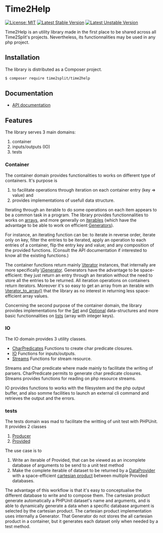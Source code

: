 # Time2Help

[![License: MIT](https://img.shields.io/badge/License-MIT-green.svg)](https://opensource.org/licenses/MIT)
[![Latest Stable Version](https://poser.pugx.org/time2split/time2help/v)](https://packagist.org/packages/time2split/time2help)
[![Latest Unstable Version](https://poser.pugx.org/time2split/time2help/v/unstable)](https://packagist.org/packages/time2split/time2help)

Time2Help is an utility library made in the first place to be shared across all Time2Split's projects.
Nevertheless, its functionnalities may be used in any php project.

## Installation

The library is distributed as a Composer project.

```bash
$ composer require time2split/time2help
```

## Documentation

 * [API documentation](https://time2split.net/php-time2help/)

## Features

The library serves 3 main domains:
 1. container
 2. inputs/outputs (IO)
 3. tests

### Container

The container domain provides functionalities to works on different type of containers.
It's purpose is
 1. to facilitate operations through iteration on each container entry (key => value) and
 2. provides implementations of usefull data structure. 

Iterating through an iterable to do some operations on each item appears to be a common task in a program.
The library provides functionnalities to works on
[arrays](https://time2split.net/php-time2help/classes/Time2Split-Help-Arrays.html),
and more generally on
[iterables](https://time2split.net/php-time2help/classes/Time2Split-Help-Iterables.html)
(which have the advantage to be able to work on efficient [Generators](https://www.php.net/manual/en/class.generator.php)).

For instance, an iterating function can be:
to iterate in reverse order,
iterate only on key,
filter the entries to be iterated,
apply an operation to each entries of a container,
flip the entry key and value;
and any composition of the provided functions.
(Consult the API documentation if interested to know all the existing functions.)

The container functions return mainly [\Iterator](https://www.php.net/manual/en/class.iterator.php) instances, that internally are more specifically [\Generator](https://www.php.net/manual/en/class.generator.php).
Generators have the advantage to be space-efficient: they just return an entry through an iteration without the need to store all the entries to be returned.
All iteration operations on containers return iterators.
Moreover it's so easy to get an array from an iterable with [\iterator_to_array()](https://www.php.net/manual/en/function.iterator-to-array.php) that the library as no interest in returning less space-efficient array values.

Concerning the second purpose of the container domain,
the library provides implementations for the
[Set](https://time2split.net/php-time2help/classes/Time2Split-Help-Set.html) and
[Optional](https://time2split.net/php-time2help/classes/Time2Split-Help-Optional.html)
data-structures
and more basic functionnalities on
[lists](https://time2split.net/php-time2help/classes/Time2Split-Help-Lists.html) (array with integer keys).

### IO

The IO domain provides 3 utility classes.
 - [CharPredicates](https://time2split.net/php-time2help/classes/Time2Split-Help-CharPredicates.html)
 Functions to create char predicate closures.
 - [IO](https://time2split.net/php-time2help/classes/Time2Split-Help-IO.html)
 Functions for inputs/outputs.
 - [Streams](https://time2split.net/php-time2help/classes/Time2Split-Help-Streams.html)
 Functions for stream resource.

Streams and Char predicate where made mainly to facilitate the writing of parsers.
CharPredicate permits to generate char predicate closures.
Streams provides functions for reading on php resource streams.

IO provides functions to works with the filesystem and the php output buffer, and also somme facilities to launch an external cli command and retrieves the output and the errors.

### tests

The tests domain was mad to facilitate the writting of unit test with PHPUnit.
It provides 2 classes
 1. [Producer](https://time2split.net/php-time2help/classes/Time2Split-Help-Producer.html)
 2. [Provided](https://time2split.net/php-time2help/classes/Time2Split-Help-Provided.html)

The use case is to
 1. Write an iterable of Provided, that can be viewed as an incomplete database of arguments to be send to a unit test method
 2. Make the complete iterable of dataset to be returned by a [DataProvider](https://docs.phpunit.de/en/11.0/writing-tests-for-phpunit.html#data-providers) with
a space-efficient [cartesian product](https://time2split.net/php-time2help/classes/Time2Split-Help-Provided.html#method_merge)
between multiple Provided databases.

The advantage of this workflow is that it's easy to conceptualise the different database to write and to compose them.
The cartesian product generate automatically a PHPUnit dataset's name and arguments,
and is able to dynamically generate a data when a specific database argument is selected by the cartesian product.
The cartesian product implementation uses internally a Generator.
That Generator do not stores the all cartesian product in a container, but it generates each dataset only when needed by a test method. 
